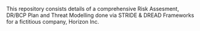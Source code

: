 This repository consists details of a comprehensive Risk Assesment, DR/BCP Plan and Threat Modelling done via STRIDE & DREAD Frameworks for a fictitious company, Horizon Inc.
